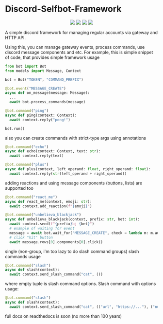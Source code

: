 # Discord-Selfbot-Framework
<div align = "center">
  <a href = "https://www.python.org/downloads/release/python-31011/"><img src = "https://img.shields.io/badge/python-3.10-red.svg?logo=python"></a>
  <a href = ""><img src = "https://img.shields.io/badge/pypi-none-red?logo=pypi"></a>
  <a href = ""><img src = "https://img.shields.io/badge/readthedocs-none-red?logo=readthedocs"></a>
  <a href = "https://github.com/MoneRai/Discord-Selfbot-Framework/releases/tag/Beta"><img src = "https://img.shields.io/badge/release-1.0-red?logo=github"></a>
</div>

A simple discord framework for managing regular accounts via gateway and HTTP API.

Using this, you can manage gateway events, process commands, use discord message components and etc.
For example, this is simple snippet of code, that provides simple framework usage
```python
from bot import Bot
from models import Message, Context

bot = Bot("TOKEN", "COMMAND_PREFIX")

@bot.event("MESSAGE_CREATE")
async def on_message(message: Message):
  ...
  await bot.process_commands(message)

@bot.command("ping")
async def ping(context: Context):
  await context.reply("pong!")

bot.run()
```
also you can create commands with strict-type args using annotations
```python
@bot.command("echo")
async def echo(context: Context, text: str):
  await context.reply(text)

@bot.command("plus")
async def plus(context, left_operand: float, right_operand: float):
  await context.reply(str(left_operand + right_operand))
```
adding reactions and using message components (buttons, lists) are supported too
```python
@bot.command("react_me")
async def react_me(context, emoji: str):
  await context.add_reaction(f"{emoji}")

@bot.command("unbelieva_blackjack")
async def unbelieva_blackjack(context, prefix: str, bet: int):
  await context.send(f"{prefix}bj {bet}")
  # example of waiting for event
  message = await bot.wait_for("MESSAGE_CREATE", check = lambda m: m.author.id == ...)
  # click "hit" button
  await message.rows[0].components[0].click()
```

single (non-group, i'm too lazy to do slash command groups) slash commands usage 
```python
@bot.command("slash")
async def slash(context):
  await context.send_slash_command("cat", ())
```
where empty tuple is slash command options. Slash command with options usage:
```python
@bot.command("slash")
async def slash(context):
  await context.send_slash_command("cat", (("url", "https://..."), ("number": 4)))
```

full docs on readthedocs is soon (no more than 100 years)